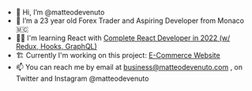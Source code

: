 - 👋 Hi, I’m @matteodevenuto
- 👦 I’m a 23 year old Forex Trader and Aspiring Developer from Monaco 🇲🇨
- 👨‍💻 I'm learning React with [Complete React Developer in 2022 (w/ Redux, Hooks, GraphQL)](https://www.udemy.com/course/complete-react-developer-zero-to-mastery/)
- 🏗 Currently I'm working on this project: [E-Commerce Website](https://github.com/matteodevenuto/CRWN-Clothing)
- 📫 You can reach me by email at business@matteodevenuto.com , on Twitter and Instagram @matteodevenuto

<!---
matteodevenuto/matteodevenuto is a ✨ special ✨ repository because its `README.md` (this file) appears on your GitHub profile.
You can click the Preview link to take a look at your changes.
--->
